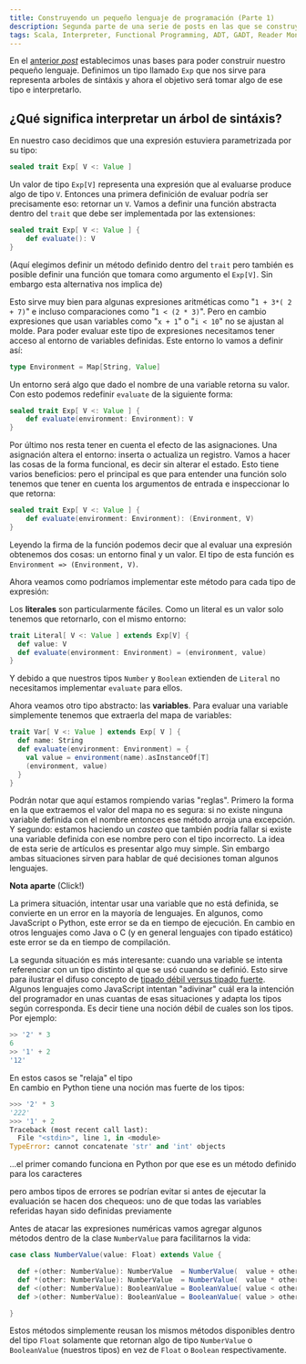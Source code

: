 ```yaml
---
title: Construyendo un pequeño lenguaje de programación (Parte 1)
description: Segunda parte de una serie de posts en las que se construye un pequeño lenguaje de programación usando Scala
tags: Scala, Interpreter, Functional Programming, ADT, GADT, Reader Monad, Construyendo un pequeño lenguaje
---
```


En el [anterior _post_](miguel-vila.github.io/posts/2016-03-15-construyendo-un-pequeno-lenguaje-0.html) establecimos unas bases para poder construir nuestro pequeño lenguaje. Definimos un tipo llamado `Exp` que nos sirve para representa arboles de sintáxis y ahora el objetivo será tomar algo de ese tipo e interpretarlo.

## ¿Qué significa interpretar un árbol de sintáxis?

En nuestro caso decidimos que una expresión estuviera parametrizada por su tipo:

```scala
sealed trait Exp[ V <: Value ]
```

Un valor de tipo `Exp[V]` representa una expresión que al evaluarse produce algo de tipo `V`. Entonces una primera definición de evaluar podría ser precisamente eso: retornar un `V`. Vamos a definir una función abstracta dentro del `trait` que debe ser implementada por las extensiones:

```scala
sealed trait Exp[ V <: Value ] {
    def evaluate(): V
}
```

(Aquí elegimos definir un método definido dentro del `trait` pero también es posible definir una función que tomara como argumento el `Exp[V]`. Sin embargo esta alternativa nos implica de)

Esto sirve muy bien para algunas expresiones aritméticas como "`1 + 3*( 2 + 7)`" e incluso comparaciones como "`1 < (2 * 3)`". Pero en cambio expresiones que usan variables como "`x + 1`" o "`i < 10`" no se ajustan al molde. Para poder evaluar este tipo de expresiones necesitamos tener acceso al entorno de variables definidas. Este entorno lo vamos a definir así:

```scala
type Environment = Map[String, Value]
```

Un entorno será algo que dado el nombre de una variable retorna su valor. Con esto podemos redefinir `evaluate` de la siguiente forma:

```scala
sealed trait Exp[ V <: Value ] {
    def evaluate(environment: Environment): V
}
```

Por último nos resta tener en cuenta el efecto de las asignaciones. Una asignación altera el entorno: inserta o actualiza un registro. Vamos a hacer las cosas de la forma funcional, es decir sin alterar el estado. Esto tiene varios beneficios: pero el principal es que para entender una función solo tenemos que tener en cuenta los argumentos de entrada e inspeccionar lo que retorna:

```scala
sealed trait Exp[ V <: Value ] {
    def evaluate(environment: Environment): (Environment, V)
}
```

Leyendo la firma de la función podemos decir que al evaluar una expresión obtenemos dos cosas: un entorno final y un valor. El tipo de esta función es `Environment => (Environment, V)`.

Ahora veamos como podríamos implementar este método para cada tipo de expresión:

Los **literales** son particularmente fáciles. Como un literal es un valor solo tenemos que retornarlo, con el mismo entorno:

```scala
trait Literal[ V <: Value ] extends Exp[V] {
  def value: V
  def evaluate(environment: Environment) = (environment, value)
}
```

Y debido a que nuestros tipos `Number` y `Boolean` extienden de `Literal` no necesitamos implementar `evaluate` para ellos.

Ahora veamos otro tipo abstracto: las **variables**. Para evaluar una variable simplemente tenemos que extraerla del mapa de variables:

```scala
trait Var[ V <: Value ] extends Exp[ V ] {
  def name: String
  def evaluate(environment: Environment) = {
    val value = environment(name).asInstanceOf[T]
    (environment, value)
  }
}
```

Podrán notar que aquí estamos rompiendo varias "reglas". Primero la forma en la que extraemos el valor del mapa no es segura: si no existe ninguna variable definida con el nombre entonces ese método arroja una excepción. Y segundo: estamos haciendo un _casteo_ que también podría fallar si existe una variable definida con ese nombre pero con el tipo incorrecto. La idea de esta serie de artículos es presentar algo muy simple. Sin embargo ambas situaciones sirven para hablar de qué decisiones toman algunos lenguajes.

<div class="note">
<p class="clickable aside-header"><strong>Nota aparte</strong> <span class="clickme">(Click!)</span></p>

<div class="note-content">

La primera situación, intentar usar una variable que no está definida, se convierte en un error en la mayoría de lenguajes. En algunos, como JavaScript o Python, este error se da en tiempo de ejecución. En cambio en otros lenguajes como Java o C (y en general lenguajes con tipado estático) este error se da en tiempo de compilación.

La segunda situación es más interesante: cuando una variable se intenta referenciar con un tipo distinto al que se usó cuando se definió. Esto sirve para ilustrar el difuso concepto de [tipado débil versus tipado fuerte](https://en.wikipedia.org/wiki/Strong_and_weak_typing). Algunos lenguajes como JavaScript intentan "adivinar" cuál era la intención del programador en unas cuantas de esas situaciones y adapta los tipos según corresponda. Es decir tiene una noción débil de cuales son los tipos. Por ejemplo:

```javascript
>> '2' * 3
6
>> '1' + 2
'12'
```

En estos casos se "relaja" el tipo  
En cambio en Python tiene una noción mas fuerte de los tipos:

```python
>>> '2' * 3
'222'
>>> '1' + 2
Traceback (most recent call last):
  File "<stdin>", line 1, in <module>
TypeError: cannot concatenate 'str' and 'int' objects
```

...el primer comando funciona en Python por que ese es un método definido para los caracteres


pero ambos tipos de errores se podrían evitar si antes de ejecutar la evaluación se hacen dos chequeos: uno de que todas las variables referidas hayan sido definidas previamente

</div>

</div>

Antes de atacar las expresiones numéricas vamos agregar algunos métodos dentro de la clase `NumberValue` para facilitarnos la vida:

```scala
case class NumberValue(value: Float) extends Value {

  def +(other: NumberValue): NumberValue  = NumberValue(  value + other.value )
  def *(other: NumberValue): NumberValue  = NumberValue(  value * other.value )
  def <(other: NumberValue): BooleanValue = BooleanValue( value < other.value )
  def >(other: NumberValue): BooleanValue = BooleanValue( value > other.value )

}
```

Estos métodos simplemente reusan los mismos métodos disponibles dentro del tipo `Float` solamente que retornan algo de tipo `NumberValue` o `BooleanValue` (nuestros tipos) en vez de `Float` o `Boolean` respectivamente.

